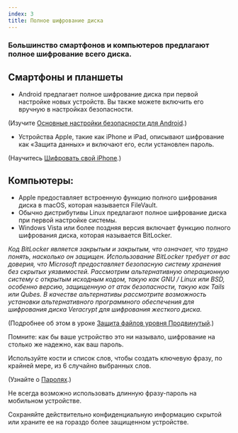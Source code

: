 ```yaml
---
index: 3
title: Полное шифрование диска
---
```

### Большинство смартфонов и компьютеров предлагают полное шифрование всего диска.

## Смартфоны и планшеты

* Android предлагает полное шифрование диска при первой настройке новых устройств. Вы также можете включить его вручную в настройках безопасности.

(Изучите [Основные настройки безопасности для Android](umbrella://tools/other/s_android.md).)

* Устройства Apple, такие как iPhone и iPad, описывают шифрование как «Защита данных» и включают его, если установлен пароль.

(Научитесь [Шифровать свой iPhone](umbrella://tools/encryption/s_encrypt-your-iphone.md).)

## Компьютеры:

* Apple предоставляет встроенную функцию полного шифрования диска в macOS, которая называется FileVault.
* Обычно дистрибутивы Linux предлагают полное шифрование диска при первой настройке системы.
* Windows Vista или более поздняя версия включает функцию полного шифрования диска, которая называется BitLocker.

*Код BitLocker является закрытым и закрытым, что означает, что трудно понять, насколько он защищен. Использование BitLocker требует от вас доверия, что Microsoft предоставляет безопасную систему хранения без скрытых уязвимостей. Рассмотрим альтернативную операционную систему с открытым исходным кодом, такую как GNU / Linux или BSD, особенно версию, защищенную от атак безопасности, такую как Tails или Qubes. В качестве альтернативы рассмотрите возможность установки альтернативного программного обеспечения для шифрования диска Veracrypt для шифрования жесткого диска.*

(Подробнее об этом в уроке [Защита файлов уровня Продвинутый](umbrella://information/protecting-files/advanced).)

Помните: как бы ваше устройство это ни называло, шифрование на столько же надежно, как ваш пароль.

Используйте кости и список слов, чтобы создать ключевую фразу, по крайней мере, из 6 случайно выбранных слов.

(Узнайте о [Паролях](umbrella://information/passwords).)

Не всегда возможно использовать длинную фразу-пароль на мобильном устройстве.

Сохраняйте действительно конфиденциальную информацию скрытой или храните ее на гораздо более защищенном устройстве.
